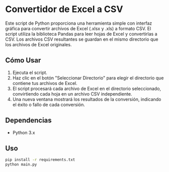 # Convertidor de Excel a CSV

Este script de Python proporciona una herramienta simple con interfaz gráfica para convertir archivos de Excel (.xlsx y .xls) a formato CSV. El script utiliza la biblioteca Pandas para leer hojas de Excel y convertirlas a CSV. Los archivos CSV resultantes se guardan en el mismo directorio que los archivos de Excel originales.

## Cómo Usar

1. Ejecuta el script.
2. Haz clic en el botón "Seleccionar Directorio" para elegir el directorio que contiene tus archivos de Excel.
3. El script procesará cada archivo de Excel en el directorio seleccionado, convirtiendo cada hoja en un archivo CSV independiente.
4. Una nueva ventana mostrará los resultados de la conversión, indicando el éxito o fallo de cada conversión.

## Dependencias

- Python 3.x

## Uso

```bash
pip install -r requirements.txt
python main.py
```

